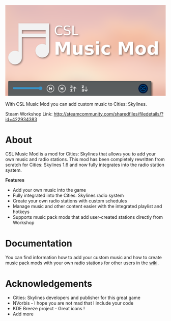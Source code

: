 ![Logo](./Readme_Resources/Logo_800.png)

With CSL Music Mod you can add custom music to Cities: Skylines.

Steam Workshop Link: http://steamcommunity.com/sharedfiles/filedetails/?id=422934383

# About

CSL Music Mod is a mod for Cities: Skylines that allows you to add your own music and radio stations. This mod has been completely rewritten from scratch for Cities: Skylines 1.6 and now fully integrates into the radio station system.

**Features**

* Add your own music into the game
* Fully integrated into the Cities: Skylines radio system
* Create your own radio stations with custom schedules
* Manage music and other content easier with the integrated playlist and hotkeys
* Supports music pack mods that add user-created stations directly from Workshop

# Documentation

You can find information how to add your custom music and how to create music pack mods with your own radio stations for other users in the [wiki](https://github.com/rumangerst/CSLMusicMod/wiki).

# Acknowledgements

- Cities: Skylines developers and publisher for this great game
- NVorbis \- I hope you are not mad that I include your code
- KDE Breeze project - Great icons !
- Add more
